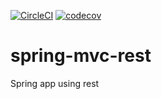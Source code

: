 [![CircleCI](https://circleci.com/gh/Kristianped/spring-mvc-rest.svg?style=svg&)](https://circleci.com/gh/Kristianped/spring-mvc-rest)
[![codecov](https://codecov.io/gh/Kristianped/spring-mvc-rest/branch/main/graph/badge.svg?token=NX2OD00GYX)](https://codecov.io/gh/Kristianped/spring-mvc-rest)
# spring-mvc-rest

Spring app using rest
